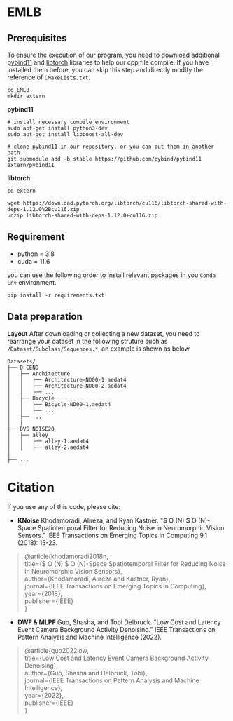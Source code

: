 # EMLB

## Prerequisites

To ensure the execution of our program, you need to download additional [pybind11](https://github.com/pybind/pybind11) and [libtorch](https://pytorch.org/) libraries to help our cpp file compile. If you have installed them before, you can skip this step and directly modify the reference of `CMakeLists.txt`.

```
cd EMLB
mkdir extern
```

**pybind11**

```
# install necessary compile environment
sudo apt-get install python3-dev
sudo apt-get install libboost-all-dev

# clone pybind11 in our repository, or you can put them in another path
git submodule add -b stable https://github.com/pybind/pybind11 extern/pybind11
```

**libtorch**
```
cd extern

wget https://download.pytorch.org/libtorch/cu116/libtorch-shared-with-deps-1.12.0%2Bcu116.zip
unzip libtorch-shared-with-deps-1.12.0+cu116.zip

```

## Requirement
+ python = 3.8
+ cuda = 11.6

you can use the following order to install relevant packages in you `Conda Env` environment. 

```
pip install -r requirements.txt
```


## Data preparation
**Layout** After downloading or collecting a new dataset, you need to rearrange your dataset in the following struture such as `/Dataset/Subclass/Sequences.*`, an example is shown as below. 

```
Datasets/
├── D-CEND
│   ├── Architecture
│   │   ├── Architecture-ND00-1.aedat4
│   │   ├── Architecture-ND00-2.aedat4
│   │   ├── ...
│   ├── Bicycle
│   │   ├── Bicycle-ND00-1.aedat4
│   │   ├── ...
│   ├── ...
│   |
├── DVS NOISE20
│   ├── alley
│   │   ├── alley-1.aedat4
│   │   ├── alley-2.aedat4
│
├── ...

```

# Citation

If you use any of this code, please cite: 

+ **KNoise** Khodamoradi, Alireza, and Ryan Kastner. "$ O (N) $ O (N)-Space Spatiotemporal Filter for Reducing Noise in Neuromorphic Vision Sensors." IEEE Transactions on Emerging Topics in Computing 9.1 (2018): 15-23.

> @article{khodamoradi2018n,  
> title={$ O (N) $ O (N)-Space Spatiotemporal Filter for Reducing Noise in Neuromorphic Vision Sensors},  
> author={Khodamoradi, Alireza and Kastner, Ryan},  
> journal={IEEE Transactions on Emerging Topics in Computing},  
> year={2018},  
> publisher={IEEE}  
}

+ **DWF & MLPF** Guo, Shasha, and Tobi Delbruck. "Low Cost and Latency Event Camera Background Activity Denoising." IEEE Transactions on Pattern Analysis and Machine Intelligence (2022).

> @article{guo2022low,  
> title={Low Cost and Latency Event Camera Background Activity Denoising},  
> author={Guo, Shasha and Delbruck, Tobi},  
> journal={IEEE Transactions on Pattern Analysis and Machine Intelligence},  
> year={2022},  
> publisher={IEEE}  
> }
